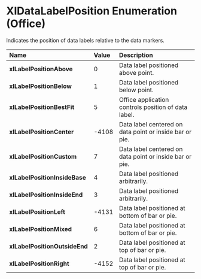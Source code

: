 
# XlDataLabelPosition Enumeration (Office)

Indicates the position of data labels relative to the data markers.



|**Name**|**Value**|**Description**|
|:-----|:-----|:-----|
| **xlLabelPositionAbove**|0|Data label positioned above point.|
| **xlLabelPositionBelow**|1|Data label positioned below point.|
| **xlLabelPositionBestFit**|5|Office application controls position of data label.|
| **xlLabelPositionCenter**|-4108|Data label centered on data point or inside bar or pie.|
| **xlLabelPositionCustom**|7|Data label centered on data point or inside bar or pie.|
| **xlLabelPositionInsideBase**|4|Data label positioned arbitrarily.|
| **xlLabelPositionInsideEnd**|3|Data label positioned arbitrarily.|
| **xlLabelPositionLeft**|-4131|Data label positioned at bottom of bar or pie.|
| **xlLabelPositionMixed**|6|Data label positioned at bottom of bar or pie.|
| **xlLabelPositionOutsideEnd**|2|Data label positioned at top of bar or pie.|
| **xlLabelPositionRight**|-4152|Data label positioned at top of bar or pie.|
